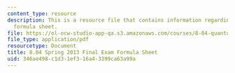 ```yaml
---
content_type: resource
description: This is a resource file that contains information regarding final exam
  formula sheet.
file: https://ol-ocw-studio-app-qa.s3.amazonaws.com/courses/8-04-quantum-physics-i-spring-2013/346ae498c1d31ef316a43399ca63a99a_MIT8_04S13_formusheet.pdf
file_type: application/pdf
resourcetype: Document
title: 8.04 Spring 2013 Final Exam Formula Sheet
uid: 346ae498-c1d3-1ef3-16a4-3399ca63a99a
---
```

